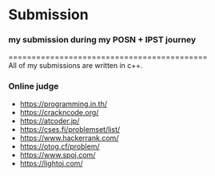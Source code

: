 # Submission
### my submission during my POSN + IPST journey
=========================================== <br>
All of my submissions are written in c++.

### Online judge
- https://programming.in.th/
- https://crackncode.org/
- https://atcoder.jp/
- https://cses.fi/problemset/list/
- https://www.hackerrank.com/
- https://otog.cf/problem/
- https://www.spoj.com/
- https://lightoj.com/
